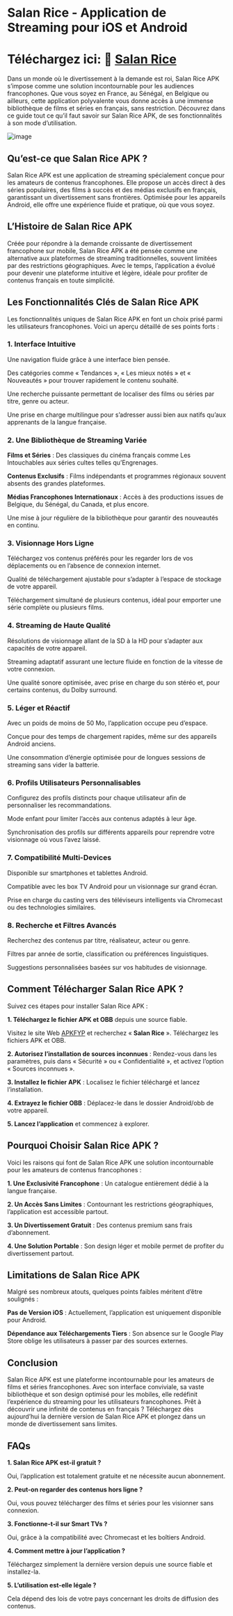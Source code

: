 # Salan Rice - Application de Streaming pour iOS et Android

# Téléchargez ici: 📱 [Salan Rice](https://apkfyp.com/salan-rice.html) 

Dans un monde où le divertissement à la demande est roi, Salan Rice APK s’impose comme une solution incontournable pour les audiences francophones. Que vous soyez en France, au Sénégal, en Belgique ou ailleurs, cette application polyvalente vous donne accès à une immense bibliothèque de films et séries en français, sans restriction. Découvrez dans ce guide tout ce qu’il faut savoir sur Salan Rice APK, de ses fonctionnalités à son mode d’utilisation.

![image](https://github.com/user-attachments/assets/eccd3740-939a-4e22-bade-65bf3ebacef1)

## Qu’est-ce que Salan Rice APK ?

Salan Rice APK est une application de streaming spécialement conçue pour les amateurs de contenus francophones. Elle propose un accès direct à des séries populaires, des films à succès et des médias exclusifs en français, garantissant un divertissement sans frontières. Optimisée pour les appareils Android, elle offre une expérience fluide et pratique, où que vous soyez.

## L’Histoire de Salan Rice APK

Créée pour répondre à la demande croissante de divertissement francophone sur mobile, Salan Rice APK a été pensée comme une alternative aux plateformes de streaming traditionnelles, souvent limitées par des restrictions géographiques. Avec le temps, l’application a évolué pour devenir une plateforme intuitive et légère, idéale pour profiter de contenus français en toute simplicité.

## Les Fonctionnalités Clés de Salan Rice APK

Les fonctionnalités uniques de Salan Rice APK en font un choix prisé parmi les utilisateurs francophones. Voici un aperçu détaillé de ses points forts :

### 1. Interface Intuitive

Une navigation fluide grâce à une interface bien pensée.

Des catégories comme « Tendances », « Les mieux notés » et « Nouveautés » pour trouver rapidement le contenu souhaité.

Une recherche puissante permettant de localiser des films ou séries par titre, genre ou acteur.

Une prise en charge multilingue pour s’adresser aussi bien aux natifs qu’aux apprenants de la langue française.

### 2. Une Bibliothèque de Streaming Variée

**Films et Séries** : Des classiques du cinéma français comme Les Intouchables aux séries cultes telles qu’Engrenages.

**Contenus Exclusifs** : Films indépendants et programmes régionaux souvent absents des grandes plateformes.

**Médias Francophones Internationaux** : Accès à des productions issues de Belgique, du Sénégal, du Canada, et plus encore.

Une mise à jour régulière de la bibliothèque pour garantir des nouveautés en continu.

### 3. Visionnage Hors Ligne

Téléchargez vos contenus préférés pour les regarder lors de vos déplacements ou en l’absence de connexion internet.

Qualité de téléchargement ajustable pour s’adapter à l’espace de stockage de votre appareil.

Téléchargement simultané de plusieurs contenus, idéal pour emporter une série complète ou plusieurs films.

### 4. Streaming de Haute Qualité

Résolutions de visionnage allant de la SD à la HD pour s’adapter aux capacités de votre appareil.

Streaming adaptatif assurant une lecture fluide en fonction de la vitesse de votre connexion.

Une qualité sonore optimisée, avec prise en charge du son stéréo et, pour certains contenus, du Dolby surround.

### 5. Léger et Réactif

Avec un poids de moins de 50 Mo, l’application occupe peu d’espace.

Conçue pour des temps de chargement rapides, même sur des appareils Android anciens.

Une consommation d’énergie optimisée pour de longues sessions de streaming sans vider la batterie.

### 6. Profils Utilisateurs Personnalisables

Configurez des profils distincts pour chaque utilisateur afin de personnaliser les recommandations.

Mode enfant pour limiter l’accès aux contenus adaptés à leur âge.

Synchronisation des profils sur différents appareils pour reprendre votre visionnage où vous l’avez laissé.

### 7. Compatibilité Multi-Devices

Disponible sur smartphones et tablettes Android.

Compatible avec les box TV Android pour un visionnage sur grand écran.

Prise en charge du casting vers des téléviseurs intelligents via Chromecast ou des technologies similaires.

### 8. Recherche et Filtres Avancés

Recherchez des contenus par titre, réalisateur, acteur ou genre.

Filtres par année de sortie, classification ou préférences linguistiques.

Suggestions personnalisées basées sur vos habitudes de visionnage.

## Comment Télécharger Salan Rice APK ?

Suivez ces étapes pour installer Salan Rice APK :

****1. Téléchargez le fichier APK** et OBB** depuis une source fiable.

Visitez le site Web [APKFYP](https://apkfyp.com/) et recherchez « **Salan Rice** ». Téléchargez les fichiers APK et OBB.

**2. Autorisez l’installation de sources inconnues** : Rendez-vous dans les paramètres, puis dans « Sécurité » ou « Confidentialité », et activez l’option « Sources inconnues ».

**3. Installez le fichier APK** : Localisez le fichier téléchargé et lancez l’installation.

**4. Extrayez le fichier OBB** : Déplacez-le dans le dossier Android/obb de votre appareil.

**5. Lancez l’application** et commencez à explorer.

## Pourquoi Choisir Salan Rice APK ?

Voici les raisons qui font de Salan Rice APK une solution incontournable pour les amateurs de contenus francophones :

**1. Une Exclusivité Francophone** : Un catalogue entièrement dédié à la langue française.

**2. Un Accès Sans Limites** : Contournant les restrictions géographiques, l’application est accessible partout.

**3. Un Divertissement Gratuit** : Des contenus premium sans frais d’abonnement.

**4. Une Solution Portable** : Son design léger et mobile permet de profiter du divertissement partout.

## Limitations de Salan Rice APK

Malgré ses nombreux atouts, quelques points faibles méritent d’être soulignés :

**Pas de Version iOS** : Actuellement, l’application est uniquement disponible pour Android.

**Dépendance aux Téléchargements Tiers** : Son absence sur le Google Play Store oblige les utilisateurs à passer par des sources externes.

## Conclusion

Salan Rice APK est une plateforme incontournable pour les amateurs de films et séries francophones. Avec son interface conviviale, sa vaste bibliothèque et son design optimisé pour les mobiles, elle redéfinit l’expérience du streaming pour les utilisateurs francophones. Prêt à découvrir une infinité de contenus en français ? Téléchargez dès aujourd’hui la dernière version de Salan Rice APK et plongez dans un monde de divertissement sans limites.

## FAQs

**1. Salan Rice APK est-il gratuit ?**

Oui, l’application est totalement gratuite et ne nécessite aucun abonnement.

**2. Peut-on regarder des contenus hors ligne ?**

Oui, vous pouvez télécharger des films et séries pour les visionner sans connexion.

**3. Fonctionne-t-il sur Smart TVs ?**

Oui, grâce à la compatibilité avec Chromecast et les boîtiers Android.

**4. Comment mettre à jour l’application ?**

Téléchargez simplement la dernière version depuis une source fiable et installez-la.

**5. L’utilisation est-elle légale ?**

Cela dépend des lois de votre pays concernant les droits de diffusion des contenus.
